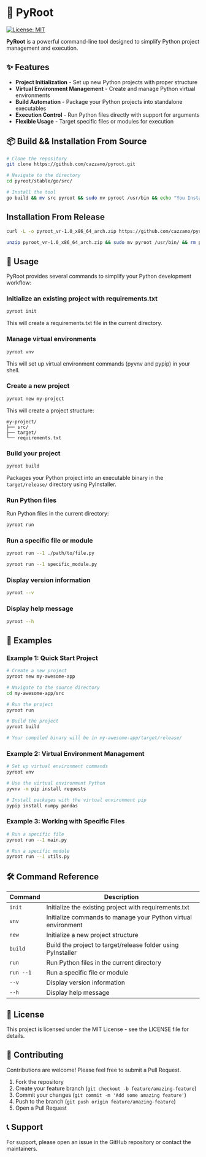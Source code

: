 # 🌲 PyRoot
[![License: MIT](https://img.shields.io/badge/License-MIT-yellow.svg)](https://opensource.org/licenses/MIT)

**PyRoot** is a powerful command-line tool designed to simplify Python project management and execution.

## ✨ Features
- **Project Initialization** - Set up new Python projects with proper structure
- **Virtual Environment Management** - Create and manage Python virtual environments
- **Build Automation** - Package your Python projects into standalone executables
- **Execution Control** - Run Python files directly with support for arguments
- **Flexible Usage** - Target specific files or modules for execution

## 📦 Build && Installation From Source
```bash
# Clone the repository
git clone https://github.com/cazzano/pyroot.git

# Navigate to the directory
cd pyroot/stable/go/src/

# Install the tool
go build && mv src pyroot && sudo mv pyroot /usr/bin && echo "You Installed It Hah !!!"
```
## Installation From Release

```bash
curl -L -o pyroot_vr-1.0_x86_64_arch.zip https://github.com/cazzano/pyroot/releases/download/vpn/pyroot_vr-1.0_x86_64_arch.zip

unzip pyroot_vr-1.0_x86_64_arch.zip && sudo mv pyroot /usr/bin/ && rm pyroot_vr-1.0_x86_64_arch.zip && echo "Yeah You Installed It!!!!"
```


## 🚀 Usage
PyRoot provides several commands to simplify your Python development workflow:

### Initialize an existing project with requirements.txt
```bash
pyroot init
```
This will create a requirements.txt file in the current directory.

### Manage virtual environments
```bash
pyroot vnv
```
This will set up virtual environment commands (pyvnv and pypip) in your shell.

### Create a new project
```bash
pyroot new my-project
```
This will create a project structure:
```
my-project/
├── src/
├── target/
└── requirements.txt
```

### Build your project
```bash
pyroot build
```
Packages your Python project into an executable binary in the `target/release/` directory using PyInstaller.

### Run Python files
Run Python files in the current directory:
```bash
pyroot run
```

### Run a specific file or module
```bash
pyroot run --1 ./path/to/file.py
```
```bash
pyroot run --1 specific_module.py
```

### Display version information
```bash
pyroot --v
```

### Display help message
```bash
pyroot --h
```

## 📝 Examples
### Example 1: Quick Start Project
```bash
# Create a new project
pyroot new my-awesome-app

# Navigate to the source directory
cd my-awesome-app/src

# Run the project
pyroot run

# Build the project
pyroot build

# Your compiled binary will be in my-awesome-app/target/release/
```

### Example 2: Virtual Environment Management
```bash
# Set up virtual environment commands
pyroot vnv

# Use the virtual environment Python
pyvnv -m pip install requests

# Install packages with the virtual environment pip
pypip install numpy pandas
```

### Example 3: Working with Specific Files
```bash
# Run a specific file
pyroot run --1 main.py

# Run a specific module
pyroot run --1 utils.py
```

## 🛠️ Command Reference
| Command | Description |
|---------|-------------|
| `init` | Initialize the existing project with requirements.txt |
| `vnv` | Initialize commands to manage your Python virtual environment |
| `new` | Initialize a new project structure |
| `build` | Build the project to target/release folder using PyInstaller |
| `run` | Run Python files in the current directory |
| `run --1` | Run a specific file or module |
| `--v` | Display version information |
| `--h` | Display help message |

## 📄 License
This project is licensed under the MIT License - see the LICENSE file for details.

## 🤝 Contributing
Contributions are welcome! Please feel free to submit a Pull Request.

1. Fork the repository
2. Create your feature branch (`git checkout -b feature/amazing-feature`)
3. Commit your changes (`git commit -m 'Add some amazing feature'`)
4. Push to the branch (`git push origin feature/amazing-feature`)
5. Open a Pull Request

## 📞 Support
For support, please open an issue in the GitHub repository or contact the maintainers.
